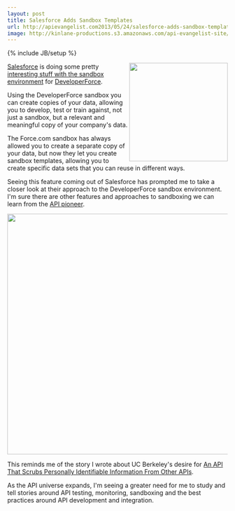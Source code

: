```yaml
---
layout: post
title: Salesforce Adds Sandbox Templates
url: http://apievangelist.com2013/05/24/salesforce-adds-sandbox-templates/
image: http://kinlane-productions.s3.amazonaws.com/api-evangelist-site/blog/developer-force-logo.png
---
```

{% include JB/setup %}<p>
     <img src="https://s3.amazonaws.com/kinlane-productions/salesforce/developer-force-logo.png"  width="225" align="right" />
</p>
<p>
     <a href="http://www.salesforce.com/">Salesforce</a> is doing some pretty <a href="http://blogs.developerforce.com/tech-pubs/2013/05/sandbox-templates-and-a-new-look.html">interesting stuff with the sandbox environment</a> for <a href="http://developer.force.com/">DeveloperForce</a>.
</p>
<p>
     Using the DeveloperForce sandbox you can create copies of your data, allowing you to develop, test or train against, not just a sandbox, but a relevant and meaningful copy of your company's data.
</p>
<p>
     The Force.com sandbox has always allowed you to create a separate copy of your data, but now they let you create sandbox templates, allowing you to create specific data sets that you can reuse in different ways.
</p>
<p>
     Seeing this feature coming out of Salesforce has prompted me to take a closer look at their approach to the DeveloperForce sandbox environment. I'm sure there are other features and approaches to sandboxing we can learn from the <a href="http://apievangelist.com/2011/01/28/history-of-apis-salesforce-com/">API pioneer</a>.
</p>
<p>
     <img src="https://s3.amazonaws.com/kinlane-productions/salesforce/devforce-sandboxing.png"  width="550" />
</p>
<p>
     This reminds me of the story I wrote about UC Berkeley's desire for <a href="/2013/03/13/an-api-that-scrubs-personally-identifiable-information-from-other-apis/">An API That Scrubs Personally Identifiable Information From Other APIs</a>.
</p>
<p>
     As the API universe expands, I'm seeing a greater need for me to study and tell stories around API testing, monitoring, sandboxing and the best practices around API development and integration.
</p>
